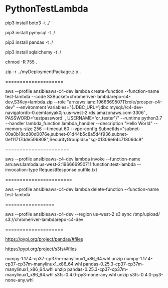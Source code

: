 # PythonTestLambda

pip3 install boto3 -t ./

pip3 install pymysql -t ./

pip3 install pandas -t ./

pip3 install sqlalchemy -t ./

chmod -R 755 .

zip -r ../myDeploymentPackage.zip .


====================

aws --profile ansibleaws-c4-dev  lambda create-function --function-name test-lambda --code S3Bucket=chromeriver-lambdarepo-c4-dev,S3Key=lambda.zip  --role "arn:aws:iam::196666950711:role/prosper-c4-dev"  --environment Variables="{JDBC_URL='jdbc:mysql://c4-dev-navigatordb-0.cemtanyak0jn.us-west-2.rds.amazonaws.com:3306' , PASSWORD='testpassword'  , USERNAME='cr_tester'}" --runtime python3.7 --handler lambda_function.lambda_handler --description "Hello World" --memory-size 256 --timeout 60  --vpc-config SubnetIds="subnet-00a0b18cd80d0076e,subnet-01d44b5c8a5d4f936,subnet-0ef11717dde506808",SecurityGroupIds="sg-01306e94c71806dc9"

======================

aws --profile ansibleaws-c4-dev lambda invoke  --function-name arn:aws:lambda:us-west-2:196666950711:function:test-lambda --invocation-type RequestResponse outfile.txt

=======================

aws --profile ansibleaws-c4-dev  lambda  delete-function --function-name test-lambda

=================

aws --profile ansibleaws-c4-dev --region us-west-2 s3 sync /tmp/upload/ s3://chromeriver-lambdarepo-c4-dev


====================

https://pypi.org/project/pandas/#files

https://pypi.org/project/s3fs/#files

numpy-1.17.4-cp37-cp37m-manylinux1_x86_64.whl
unzip numpy-1.17.4-cp37-cp37m-manylinux1_x86_64.whl
pandas-0.25.3-cp37-cp37m-manylinux1_x86_64.whl
unzip pandas-0.25.3-cp37-cp37m-manylinux1_x86_64.whl
s3fs-0.4.0-py3-none-any.whl
unzip s3fs-0.4.0-py3-none-any.whl
